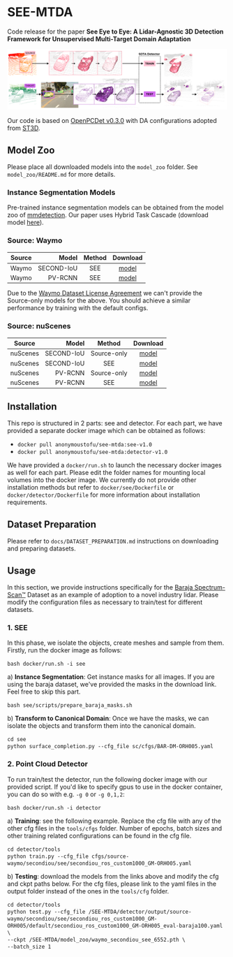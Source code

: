 # SEE-MTDA

Code release for the paper **See Eye to Eye: A Lidar-Agnostic 3D Detection Framework for Unsupervised Multi-Target Domain Adaptation**

![pipeline](./docs/pipeline.png)

Our code is based on [OpenPCDet v0.3.0](https://github.com/open-mmlab/OpenPCDet/tree/v0.3.0) with DA configurations adopted from [ST3D](https://github.com/CVMI-Lab/ST3D). 

## Model Zoo
Please place all downloaded models into the `model_zoo` folder. See `model_zoo/README.md` for more details. 

### Instance Segmentation Models
Pre-trained instance segmentation models can be obtained from the model zoo of [mmdetection](https://github.com/open-mmlab/mmdetection). Our paper uses 
Hybrid Task Cascade (download model [here](https://download.openmmlab.com/mmdetection/v2.0/htc/htc_x101_64x4d_fpn_dconv_c3-c5_mstrain_400_1400_16x1_20e_coco/htc_x101_64x4d_fpn_dconv_c3-c5_mstrain_400_1400_16x1_20e_coco_20200312-946fd751.pth)).

### Source: Waymo
| Source | Model | Method | Download | 
|--------|------:|:------:|:--------:|
| Waymo | SECOND-IoU | SEE | [model](https://drive.google.com/file/d/1AP436Sq8XKM6sU8MchHgUKTKKgVavvQl/view?usp=sharing) |
| Waymo | PV-RCNN | SEE | [model](https://drive.google.com/file/d/1oaRA-LZelDKfU8eFii_h6VYeoYnXjAix/view?usp=sharing) |

Due to the [Waymo Dataset License Agreement](https://waymo.com/open/terms/) we can't provide the Source-only models for the above. You should achieve a similar performance by training with the default configs. 

### Source: nuScenes
| Source | Model | Method | Download | 
|--------|------:|:------:|:--------:|
| nuScenes | SECOND-IoU | Source-only | [model](https://drive.google.com/file/d/1ZDJqBWJzM-cfCYj_nrtRMNSXauv5enUz/view?usp=sharing) | 
| nuScenes | SECOND-IoU | SEE | [model](https://drive.google.com/file/d/1NkjttovNoNvktSFwJu-RCc6Qv4ErRsTf/view?usp=sharing) |
| nuScenes | PV-RCNN | Source-only | [model](https://drive.google.com/file/d/1vDEErtKlRWdmDM0bqaQhq9iQApR0Hl6C/view?usp=sharing) | 
| nuScenes | PV-RCNN | SEE | [model](https://drive.google.com/file/d/1NBBClCyapwf5vEds_XDGJqUV68RpIwJx/view?usp=sharing) |

## Installation
This repo is structured in 2 parts: see and detector. For each part, we have provided a separate docker image which can be obtained as follows:
- `docker pull anonymoustofu/see-mtda:see-v1.0`
- `docker pull anonymoustofu/see-mtda:detector-v1.0`

We have provided a `docker/run.sh` to launch the necessary docker images as well for each part. Please edit the folder names for mounting local volumes into the docker image. We currently do not provide other installation methods but refer to `docker/see/Dockerfile` or `docker/detector/Dockerfile` for more information about installation requirements. 

## Dataset Preparation
Please refer to `docs/DATASET_PREPARATION.md` instructions on downloading and preparing datasets. 

## Usage
In this section, we provide instructions specifically for the [Baraja Spectrum-Scan™](https://drive.google.com/file/d/16_azaVGiMVycGH799FX2RyRIWHrslU0R/view?usp=sharing) Dataset as an example of adoption to a novel industry lidar. Please modify the configuration files as necessary to train/test for different datasets.

### 1. SEE
In this phase, we isolate the objects, create meshes and sample from them. Firstly, run the docker image as follows:
```
bash docker/run.sh -i see
```
a) **Instance Segmentation**: Get instance masks for all images. If you are using the baraja dataset, we've provided the masks in the download link. Feel free to skip this part.
```
bash see/scripts/prepare_baraja_masks.sh
```
b) **Transform to Canonical Domain**: Once we have the masks, we can isolate the objects and transform them into the canonical domain.
```
cd see
python surface_completion.py --cfg_file sc/cfgs/BAR-DM-ORH005.yaml
```

### 2. Point Cloud Detector 
To run train/test the detector, run the following docker image with our provided script. If you'd like to specify gpus to use in the docker container, you can do so with e.g. `-g 0` or `-g 0,1,2`:
```
bash docker/run.sh -i detector
```
a) **Training**: see the following example. Replace the cfg file with any of the other cfg files in the `tools/cfgs` folder. Number of epochs, batch sizes and other training related configurations can be found in the cfg file. 
```
cd detector/tools
python train.py --cfg_file cfgs/source-waymo/secondiou/see/secondiou_ros_custom1000_GM-ORH005.yaml
```

b) **Testing**: download the models from the links above and modify the cfg and ckpt paths below. For the cfg files, please link to the yaml files in the output folder instead of the ones in the `tools/cfg` folder. 
```
cd detector/tools
python test.py --cfg_file /SEE-MTDA/detector/output/source-waymo/secondiou/see/secondiou_ros_custom1000_GM-ORH005/default/secondiou_ros_custom1000_GM-ORH005_eval-baraja100.yaml \
--ckpt /SEE-MTDA/model_zoo/waymo_secondiou_see_6552.pth \
--batch_size 1
```
